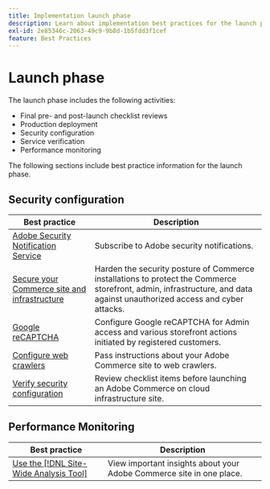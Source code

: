 ```yaml
---
title: Implementation launch phase
description: Learn about implementation best practices for the launch phase of Adobe Commerce projects.
exl-id: 2e85346c-2063-49c9-9b8d-1b5fdd3f1cef
feature: Best Practices
---
```

# Launch phase

The launch phase includes the following activities:

- Final pre- and post-launch checklist reviews
- Production deployment
- Security configuration
- Service verification
- Performance monitoring

The following sections include best practice information for the launch phase.

## Security configuration

| Best practice                                                                                                                      | Description                                                                                                                                                              |
|------------------------------------------------------------------------------------------------------------------------------------|--------------------------------------------------------------------------------------------------------------------------------------------------------------------------|
| [Adobe Security Notification Service](https://www.adobe.com/subscription/adbeSecurityNotifications.html)                           | Subscribe to Adobe security notifications.                                                                                                                               |
| [Secure your Commerce site and infrastructure](security-best-practices.md)                                                         | Harden the security posture of Commerce installations to protect the Commerce storefront, admin, infrastructure, and data against unauthorized access and cyber attacks. |
| [Google reCAPTCHA](https://experienceleague.adobe.com/docs/commerce-admin/systems/security/captcha/security-google-recaptcha.html) | Configure Google reCAPTCHA for Admin access and various storefront actions initiated by registered customers.                                                            |
| [Configure web crawlers](robots-txt.md)                                                                                            | Pass instructions about your Adobe Commerce site to web crawlers.                                                                                                        |
| [Verify security configuration](https://experienceleague.adobe.com/docs/commerce-cloud-service/user-guide/launch/checklist.html)   | Review checklist items before launching an Adobe Commerce on cloud infrastructure site.                                                                                  |

## Performance Monitoring

| Best practice                                                                                                                                  | Description                                                          |
|------------------------------------------------------------------------------------------------------------------------------------------------|----------------------------------------------------------------------|
| [Use the [!DNL Site-Wide Analysis Tool]](../../../tools/site-wide-analysis-tool/intro.md#integrations-with-other-adobe-commerce-support-tools) | View important insights about your Adobe Commerce site in one place. |
